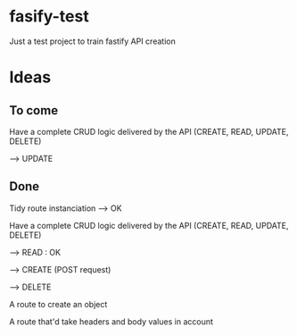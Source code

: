 # fasify-test

Just a test project to train fastify API creation

# Ideas

## To come

Have a complete CRUD logic delivered by the API (CREATE, READ, UPDATE, DELETE)

--> UPDATE

## Done

Tidy route instanciation --> OK

Have a complete CRUD logic delivered by the API (CREATE, READ, UPDATE, DELETE)

--> READ : OK

--> CREATE (POST request)

--> DELETE

A route to create an object

A route that'd take headers and body values in account